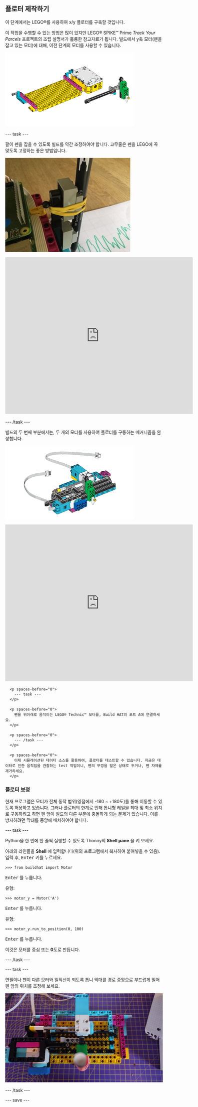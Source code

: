 ## 플로터 제작하기

이 단계에서는 LEGO®를 사용하여 x/y 플로터를 구축할 것입니다.

이 작업을 수행할 수 있는 방법은 많이 있지만 LEGO® SPIKE™ Prime *Track Your Parcels* 프로젝트의 조립 설명서가 훌륭한 참고자료가 됩니다. 빌드에서 y축 모터(펜을 잡고 있는 모터)에 대해, 이전 단계의 모터를 사용할 수 있습니다.

![LEGO® 설명서의 그림](images/build1.png)

--- task ---

팔이 펜을 잡을 수 있도록 빌드를 약간 조정하여야 합니다. 고무줄은 펜을 LEGO에 꼭 맞도록 고정하는 좋은 방법입니다.

![부분적으로 조립된 플로터 모델의 사진, 고무 밴드로 LEGO® 부품에 펜이 부착되어 있음](images/rubber_bands.jpg)

<embed src="https://le-www-live-s.legocdn.com/sc/media/lessons/prime/pdf/building-instructions/track-your-packages-bi-pdf-book1of2-05883f81fed73ac3738781d084e0d4e2.pdf" width="600" height="500" alt="pdf" pluginspage="http://www.adobe.com/products/acrobat/readstep2.html">
  </p> 
  
  <p spaces-before="0">
    --- /task ---
  </p>
  
  <p spaces-before="0">
    빌드의 두 번째 부분에서는, 두 개의 모터를 사용하여 플로터를 구동하는 메커니즘을 완성합니다.
  </p>
  
  <p spaces-before="0">
    <img src="images/build2.png" alt="LEGO® 설명서의 두 번째 부분에서 가져온 그림" />
  </p>
  
  <p spaces-before="0">

<embed src="https://le-www-live-s.legocdn.com/sc/media/lessons/prime/pdf/building-instructions/track-your-packages-bi-pdf-book2of2-80dc3c8c61ec2d2ffa785b688326ef74.pdf" width="600" height="500" alt="pdf" pluginspage="http://www.adobe.com/products/acrobat/readstep2.html">
      </p> 
      
      <p spaces-before="0">
        --- task ---
      </p>
      
      <p spaces-before="0">
        펜을 위아래로 움직이는 LEGO® Technic™ 모터를, Build HAT의 포트 A에 연결하세요.
      </p>
      
      <p spaces-before="0">
        --- /task ---
      </p>
      
      <p spaces-before="0">
        이제 시뮬레이션된 데이터 소스를 활용하여, 플로터를 테스트할 수 있습니다. 지금은 데이터로 인한 움직임을 관찰하는 test 작업이니, 펜의 뚜껑을 덮은 상태로 두거나, 펜 자체를 제거하세요.
      </p>

<h3 spaces-before="0">
  플로터 보정
</h3>

<p spaces-before="0">
  현재 프로그램은 모터가 전체 동작 범위(영점에서 -180 ~ +180도)를 통해 이동할 수 있도록 허용하고 있습니다. 그러나 플로터의 한계로 인해 톱니형 레일을 최대 및 최소 위치로 구동하려고 하면 펜 암이 빌드의 다른 부분에 충돌하게 되는 문제가 있습니다. 이를 방지하려면 막대를 중앙에 배치하여야 합니다.
</p>

<p spaces-before="0">
  --- task ---
</p>

<p spaces-before="0">
  Python을 한 번에 한 줄씩 실행할 수 있도록 Thonny의 <strong x-id="1">Shell pane</strong> 을 켜 보세요.
</p>

<p spaces-before="0">
  아래의 라인들을 <strong x-id="1">Shell</strong> 에 입력합니다(위의 프로그램에서 복사하여 붙여넣을 수 있음). 입력 후,  <kbd>Enter</kbd> 키를 누르세요.
</p>

<pre><code class="python">&gt;&gt;&gt; from buildhat import Motor
</code></pre>

<p spaces-before="0">
  <kbd>Enter</kbd> 를 누릅니다.
</p>

<p spaces-before="0">
  유형:
</p>

<pre><code class="python">&gt;&gt;&gt; motor_y = Motor('A')
</code></pre>

<p spaces-before="0">
  <kbd>Enter</kbd> 를 누릅니다.
</p>

<p spaces-before="0">
  유형:
</p>

<pre><code class="python">&gt;&gt;&gt; motor_y.run_to_position(0, 100)
</code></pre>

<p spaces-before="0">
  <kbd>Enter</kbd> 를 누릅니다.
</p>

<p spaces-before="0">
  이것은 모터를 중심 또는 <strong x-id="1">0</strong>도로 만듭니다.
</p>

<p spaces-before="0">
  --- /task ---
</p>

<p spaces-before="0">
  --- task ---
</p>

<p spaces-before="0">
  연필이나 펜이 다른 모터와 일직선이 되도록 톱니 막대를 경로 중앙으로 부드럽게 밀어 펜 암의 위치를 조정해 보세요.
</p>

<p spaces-before="0">
  <img src="images/pencil_lined_up.jpg" alt="연필은 용지 공급기를 구동하는 데 사용되는 모터와 함께 하우징의 중심" />
</p>

<p spaces-before="0">
  --- /task ---
</p>

<p spaces-before="0">
  --- save ---
</p>

